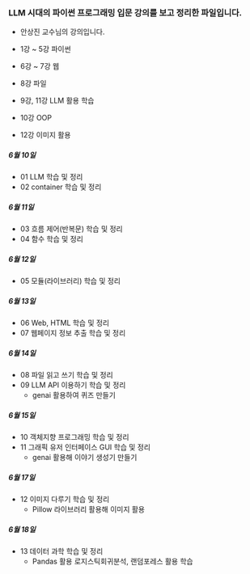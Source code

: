 ### LLM 시대의 파이썬 프로그래밍 입문 강의를 보고 정리한 파일입니다.
- 안상진 교수님의 강의입니다.

- 1강 ~ 5강 파이썬
- 6강 ~ 7강 웹
- 8강 파일
- 9강, 11강 LLM 활용 학습
- 10강 OOP
- 12강 이미지 활용


##### 6월 10일
- 01 LLM 학습 및 정리
- 02 container 학습 및 정리

##### 6월 11일
- 03 흐름 제어(반복문) 학습 및 정리
- 04 함수 학습 및 정리

##### 6월 12일
- 05 모듈(라이브러리) 학습 및 정리

##### 6월 13일
- 06 Web, HTML 학습 및 정리
- 07 웹페이지 정보 추출 학습 및 정리

##### 6월 14일
- 08 파일 읽고 쓰기 학습 및 정리
- 09 LLM API 이용하기 학습 및 정리
    - genai 활용하여 퀴즈 만들기

##### 6월 15일
- 10 객체지향 프로그래밍 학습 및 정리
- 11 그래픽 유저 인터페이스 GUI 학습 및 정리
    - genai 활용해 이야기 생성기 만들기

##### 6월 17일
- 12  이미지 다루기 학습 및 정리
    - Pillow 라이브러리 활용해 이미지 활용

##### 6월 18일
- 13 데이터 과학 학습 및 정리
    - Pandas 활용 로지스틱회귀분석, 랜덤포레스 활용 학습